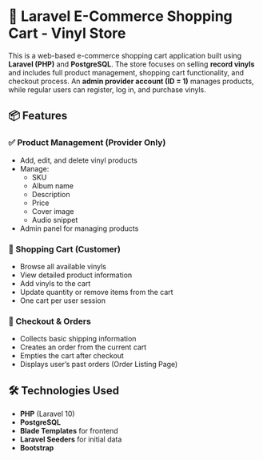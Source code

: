 # 🎵 Laravel E-Commerce Shopping Cart - Vinyl Store

This is a web-based e-commerce shopping cart application built using **Laravel (PHP)** and **PostgreSQL**. The store focuses on selling **record vinyls** and includes full product management, shopping cart functionality, and checkout process. An **admin provider account (ID = 1)** manages products, while regular users can register, log in, and purchase vinyls.

## 📦 Features

### ✅ Product Management (Provider Only)
- Add, edit, and delete vinyl products
- Manage:
  - SKU
  - Album name
  - Description
  - Price
  - Cover image
  - Audio snippet 
- Admin panel for managing products

### 🛒 Shopping Cart (Customer)
- Browse all available vinyls 
- View detailed product information 
- Add vinyls to the cart
- Update quantity or remove items from the cart
- One cart per user session

### 🧾 Checkout & Orders
- Collects basic shipping information
- Creates an order from the current cart
- Empties the cart after checkout
- Displays user’s past orders (Order Listing Page)


## 🛠 Technologies Used

- **PHP** (Laravel 10)
- **PostgreSQL**
- **Blade Templates** for frontend
- **Laravel Seeders** for initial data
- **Bootstrap** 


